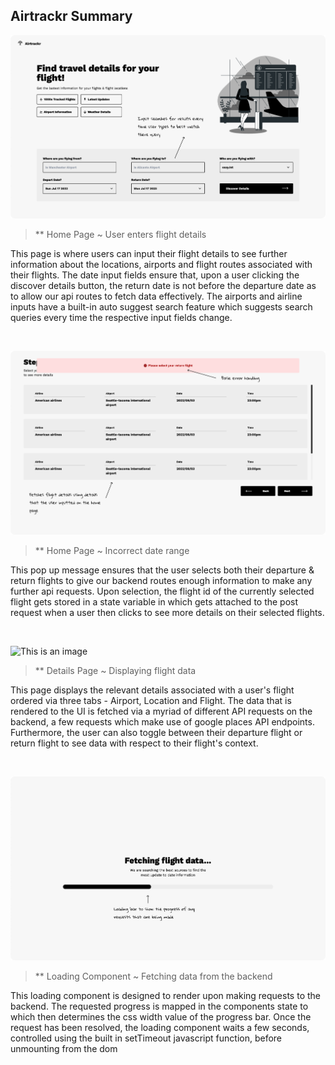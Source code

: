 ## Airtrackr Summary

![This is an image](/media/summary/a_home.jpg)

> ** Home Page ~ User enters flight details

This page is where users can input their flight details to see further information about the locations, airports and flight routes associated with their flights. The date input fields ensure that, upon a user clicking the discover details button, the return date is not before the departure date as to allow our api routes to fetch data effectively. The airports and airline inputs have a built-in auto suggest search feature which suggests search queries every time the respective input fields change.

&nbsp;
&nbsp;

![This is an image](/media/summary/a_errorH.jpg)

> ** Home Page ~ Incorrect date range

This pop up message ensures that the user selects both their departure & return flights to give our backend routes enough information to make any further api requests. Upon selection, the flight id of the currently selected flight gets stored in a state variable in which gets attached to the post request when a user then clicks to see more details on their selected flights.

&nbsp;
&nbsp;

![This is an image](/media/summary/a_details.jpg)

> ** Details Page ~ Displaying flight data

This page displays the relevant details associated with a user's flight ordered via three tabs - Airport, Location and Flight. The data that is rendered to the UI is fetched via a myriad of different API requests on the backend, a few requests which make use of google places API endpoints. Furthermore, the user can also toggle between their departure flight or return flight to see data with respect to their flight's context.

&nbsp;
&nbsp;

![This is an image](/media/summary/a_fetch.jpg)

> ** Loading Component ~ Fetching data from the backend

This loading component is designed to render upon making requests to the backend. The requested progress is mapped in the components state to which then determines the css width value of the progress bar. Once the request has been resolved, the loading component waits a few seconds, controlled using the built in setTimeout javascript function, before unmounting from the dom

